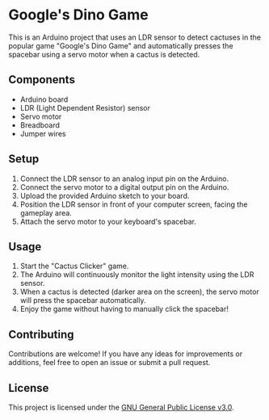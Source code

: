 # Google's Dino Game

This is an Arduino project that uses an LDR sensor to detect cactuses in the popular game "Google's Dino Game" and automatically presses the spacebar using a servo motor when a cactus is detected.

## Components

- Arduino board
- LDR (Light Dependent Resistor) sensor
- Servo motor
- Breadboard
- Jumper wires

## Setup

1. Connect the LDR sensor to an analog input pin on the Arduino.
2. Connect the servo motor to a digital output pin on the Arduino.
3. Upload the provided Arduino sketch to your board.
4. Position the LDR sensor in front of your computer screen, facing the gameplay area.
5. Attach the servo motor to your keyboard's spacebar.

## Usage

1. Start the "Cactus Clicker" game.
2. The Arduino will continuously monitor the light intensity using the LDR sensor.
3. When a cactus is detected (darker area on the screen), the servo motor will press the spacebar automatically.
4. Enjoy the game without having to manually click the spacebar!

## Contributing

Contributions are welcome! If you have any ideas for improvements or additions, feel free to open an issue or submit a pull request.

## License

This project is licensed under the [GNU General Public License v3.0](LICENSE).
